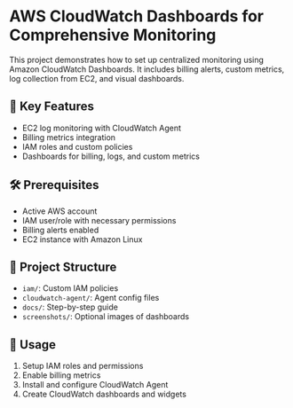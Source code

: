 # AWS CloudWatch Dashboards for Comprehensive Monitoring

This project demonstrates how to set up centralized monitoring using Amazon CloudWatch Dashboards. It includes billing alerts, custom metrics, log collection from EC2, and visual dashboards.

## 📌 Key Features
- EC2 log monitoring with CloudWatch Agent
- Billing metrics integration
- IAM roles and custom policies
- Dashboards for billing, logs, and custom metrics

## 🛠️ Prerequisites
- Active AWS account
- IAM user/role with necessary permissions
- Billing alerts enabled
- EC2 instance with Amazon Linux

## 📁 Project Structure
- `iam/`: Custom IAM policies
- `cloudwatch-agent/`: Agent config files
- `docs/`: Step-by-step guide
- `screenshots/`: Optional images of dashboards

## 🚀 Usage
1. Setup IAM roles and permissions
2. Enable billing metrics
3. Install and configure CloudWatch Agent
4. Create CloudWatch dashboards and widgets
